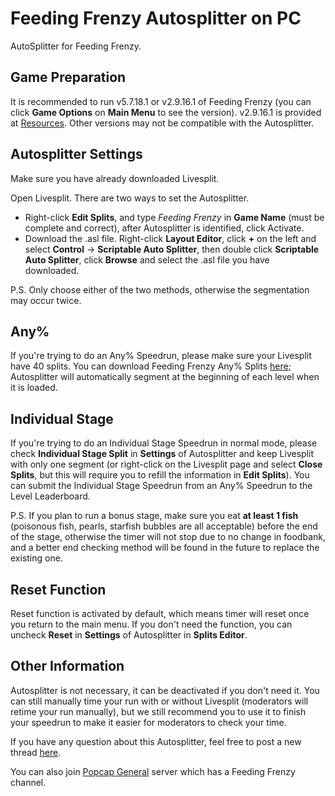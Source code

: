 # Feeding Frenzy Autosplitter on PC

AutoSplitter for Feeding Frenzy.

## Game Preparation

It is recommended to run v5.7.18.1 or v2.9.16.1 of Feeding Frenzy (you can click **Game Options** on **Main Menu** to see the version). v2.9.16.1 is provided at [Resources](https://www.speedrun.com/feeding_frenzy/resources). Other versions may not be compatible with the Autosplitter.

## Autosplitter Settings

Make sure you have already downloaded Livesplit.

Open Livesplit. There are two ways to set the Autosplitter.

* Right-click **Edit Splits**, and type *Feeding Frenzy* in **Game Name** (must be complete and correct),  after Autosplitter is identified, click Activate.
* Download the .asl file. Right-click **Layout Editor**, click **+** on the left and select **Control** -> **Scriptable Auto Splitter**, then double click **Scriptable Auto Splitter**, click **Browse** and select the .asl file you have downloaded.

P.S. Only choose either of the two methods, otherwise the segmentation may occur twice.

## Any%

If you're trying to do an Any% Speedrun, please make sure your Livesplit have 40 splits. You can download Feeding Frenzy Any% Splits [here](https://www.speedrun.com/feeding_frenzy/resources); Autosplitter will automatically segment at the beginning of each level when it is loaded.

## Individual Stage

If you're trying to do an Individual Stage Speedrun in normal mode, please check **Individual Stage Split** in **Settings** of Autosplitter and keep Livesplit with only one segment (or right-click on the Livesplit page and select **Close Splits**, but this will require you to refill the information in **Edit Splits**). You can submit the Individual Stage Speedrun from an Any% Speedrun to the Level Leaderboard.

P.S. If you plan to run a bonus stage, make sure you eat **at least 1 fish** (poisonous fish, pearls, starfish bubbles are all acceptable) before the end of the stage, otherwise the timer will not stop due to no change in foodbank, and a better end checking method will be found in the future to replace the existing one.

## Reset Function 

Reset function is activated by default, which means timer will reset once you return to the main menu. If you don't need the function, you can uncheck **Reset** in **Settings** of Autosplitter in **Splits Editor**.

## Other Information

Autosplitter is not necessary, it can be deactivated if you don't need it. You can still manually time your run with or without Livesplit (moderators will retime your run manually), but we still recommend you to use it to finish your speedrun to make it easier for moderators to check your time.

If you have any question about this Autosplitter, feel free to post a new thread [here](https://www.speedrun.com/feeding_frenzy/forum).

You can also join [Popcap General](https://discord.gg/cnUe7dhNfS) server which has a Feeding Frenzy channel.
